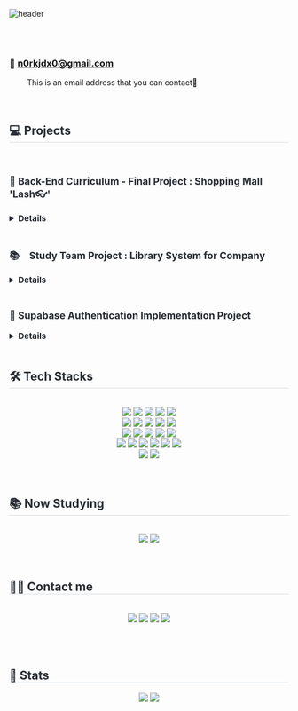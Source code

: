 ![header](https://capsule-render.vercel.app/api?type=venom&height=200&color=gradient&text=HI,%20It's%20NaGyeong's%20GitHub&reversal=false&section=header&textBg=false&fontAlign=50&fontColor=343434&fontSize=60&animation=twinkling)


<!-- <div align= "center">
     <img src="https://capsule-render.vercel.app/api?type=rect&color=gradient&height=180&text=Hi!%20I'm%20NaGyeong%20😄&animation=twinkling&fontColor=ffffff&fontSize=40" />
    </div>
    <div style="text-align: left;"> 
    <h2 style="border-bottom: 1px solid #d8dee4; color: #282d33;"> Hi😎 </h2>  
    <div style="font-weight: 700; font-size: 15px; text-align: left; color: #282d33;">
    I'm NaGyeong.
--> 

<br><br>

### 📧 n0rkjdx0@gmail.com
&emsp;&emsp; This is an email address that you can contact🙂
    <br><br><br>
    <div style="text-align: left;"> 
    <h2 style="border-bottom: 1px solid #d8dee4; color: #282d33;"> 💻 Projects </h2>  
    <div style="font-weight: 700; font-size: 15px; text-align: left; color: #282d33;"> 

<div>
     <h3> 🛒 Back-End Curriculum - Final Project : Shopping Mall 'Lash👓' </h3>
     <Details> <br> <b>
&emsp;&emsp;     🧑‍🤝‍🧑 4 People <br><br>
&emsp;&emsp;     ⌛ 2022.07 ~ 2022.12 <br><br>
&emsp;&emsp;     📍 주요 기능(主要機能) <br><br>  
&emsp;&emsp;🙋‍♂️회원(会員) </b> <br><br>
&emsp;&emsp;<b>👤 관리자(管理者) </b> <br><br>
&emsp;&emsp;     🔗 : <a href="https://github.com/ChoonSikNextLevel/TeamProjectLash2/tree/main">Project Details</a><br><br/>
</div>

<div>
&emsp;&emsp;     <h3> 📚　Study Team Project : Library System for Company </h3>
     <Details> <br> <b>
&emsp;&emsp;     🧑‍🤝‍🧑 3 People <br><br>
&emsp;&emsp;     ⌛ 2024.04 ~ 2024.06 <br><br>
&emsp;&emsp;     📍 주요 기능(主要機能) <br><br>
&emsp;&emsp; 🙋‍♂️회원(会員) </b> <br><br>
&emsp; ▪️ &nbsp;도서 검색 및 도서 정보 조회 &emsp; 図書検索及び図書情報検索<br>
&emsp; ▪️ &nbsp;로그인 후 대출도서, 연체이력 조회 &emsp; ログイン後、貸出図書、延滞履歴を照会 <br>
&emsp; ▪️ &nbsp;도서 예약 &emsp; 図書予約 <br><br>

&emsp;&emsp;<b> 👤 관리자(管理者) </b> <br><br>
&emsp; ▪️ &nbsp;도서등록, 수정, 상태 변경(대출 불가) &emsp; 図書登録、修正、状態変更(貸出不可) <br>
&emsp; ▪️ &nbsp;회원 조회 &emsp; 会員照会 <br><br>
&emsp;&emsp;📂 : <b><a href="https://github.com/nage24/nage24/blob/main/Library%20System%20for%20Company.pdf">Project Details</a><br><br/>
</div></b>
<br>
<div>
	<h3> 🔐 Supabase Authentication Implementation Project </h3>
     <Details> <br> <b>
&emsp;&emsp;🧑‍🤝‍🧑 3 People <br><br>
&emsp;&emsp;⌛ 2024.07 ~ 2024.08 <br><br>
&emsp;&emsp;📍 Skills <br></b>
	     <br>
	     &emsp;&emsp;
	     <img src="https://img.shields.io/badge/Supabase-3ECF8E?style=for-the-badge&logo=supabase&logoColor=white">
	     <img src="https://img.shields.io/badge/Slack-4A154B?style=for-the-badge&logo=slack&logoColor=white">
	     <img src="https://img.shields.io/badge/JavaScript-F7DF1E?style=for-the-badge&logo=JavaScript&logoColor=white">
	     <img src="https://img.shields.io/badge/TypeScript-007ACC?style=for-the-badge&logo=typescript&logoColor=white">
	     <img src="https://img.shields.io/badge/React-20232A?style=for-the-badge&logo=react&logoColor=61DAFB">
	     <img src="https://img.shields.io/badge/Next.js-000?logo=nextdotjs&logoColor=fff&style=for-the-badge">  
      <br><br>
&emsp;&emsp;🔗 : https://supabase-project-2024.vercel.app/login <br><br>
&emsp;&emsp;📂 : <a href="https://github.com/Supabase-React-Study/Supabase-Project-2024">More Project Details</a><br><br/>
</div>

<br />
</div> 
    </div>
    <div style="text-align: left;">
    <h2 style="border-bottom: 1px solid #d8dee4; color: #282d33;"> 🛠️ Tech Stacks </h2> <br> 
    <div  align= "center"> <img src="https://img.shields.io/badge/Apache Tomcat-F8DC75?style=for-the-badge&logo=Apache Tomcat&logoColor=white">
          <img src="https://img.shields.io/badge/Amazon AWS-232F3E?style=for-the-badge&logo=Amazon AWS&logoColor=white">
          <img src="https://img.shields.io/badge/C++-00599C?style=for-the-badge&logo=C%2B%2B&logoColor=white">
          <img src="https://img.shields.io/badge/Github-181717?style=for-the-badge&logo=Github&logoColor=white">
          <img src="https://img.shields.io/badge/Git-F05032?style=for-the-badge&logo=Git&logoColor=white">
          <br/><img src="https://img.shields.io/badge/jQuery-0769AD?style=for-the-badge&logo=jQuery&logoColor=white">
          <img src="https://img.shields.io/badge/Java-007396?style=for-the-badge&logo=Java&logoColor=white">
          <img src="https://img.shields.io/badge/Javascript-F7DF1E?style=for-the-badge&logo=Javascript&logoColor=white">
          <img src="https://img.shields.io/badge/MariaDB-003545?style=for-the-badge&logo=MariaDB&logoColor=white">
          <img src="https://img.shields.io/badge/MySQL-4479A1?style=for-the-badge&logo=MySQL&logoColor=white">
          <br/><img src="https://img.shields.io/badge/Oracle-F80000?style=for-the-badge&logo=Oracle&logoColor=white">
          <img src="https://img.shields.io/badge/React-61DAFB?style=for-the-badge&logo=React&logoColor=white">
          <img src="https://img.shields.io/badge/Spring Boot-6DB33F?style=for-the-badge&logo=Spring Boot&logoColor=white">
          <img src="https://img.shields.io/badge/Spring-6DB33F?style=for-the-badge&logo=Spring&logoColor=white">
          <img src="https://img.shields.io/badge/MongoDB-47A248?style=for-the-badge&logo=MongoDB&logoColor=white">
          <br/><img src="https://img.shields.io/badge/CSS3-1572B6?style=for-the-badge&logo=CSS3&logoColor=white">
          <img src="https://img.shields.io/badge/Firebase-FFCA28?style=for-the-badge&logo=Firebase&logoColor=white">
        <img src="https://img.shields.io/badge/java-007396?style=for-the-badge&logo=java&logoColor=white"> <img src="https://img.shields.io/badge/html5-E34F26?style=for-the-badge&logo=html5&logoColor=white"> <img src="https://img.shields.io/badge/css-1572B6?style=for-the-badge&logo=css3&logoColor=white"> <img src="https://img.shields.io/badge/javascript-F7DF1E?style=for-the-badge&logo=javascript&logoColor=black">
        <br>
        <img src="https://img.shields.io/badge/IntelliJ IDEA-E34F26?style=for-the-badge&logo=IntelliJ IDEA&logoColor=white">
        <img src="https://img.shields.io/badge/Visual Studio Code-1572B6?style=for-the-badge&logo=Visual Studio Code&logoColor=white">
          </div>
    </div>
    <br/><br/>
     <div style="text-align: left;">
    <h2 style="border-bottom: 1px solid #d8dee4; color: #282d33;"> 📚 Now Studying </h2> <br>
    <div  align= "center">
          <img src="https://img.shields.io/badge/React-61DAFB?style=for-the-badge&logo=React&logoColor=white">
          <img src="https://img.shields.io/badge/Firebase-FFCA28?style=for-the-badge&logo=Firebase&logoColor=white">
          </div>
    </div>
    <br/><br/>
    <div style="text-align: left;">
    <h2 style="border-bottom: 1px solid #d8dee4; color: #282d33;"> 🧑‍💻 Contact me </h2> <br> 
    <div align= "center"> <a href=https://www.instagram.com/jxeonn.a?igsh=MXRrYXcxa2docnY5&utm_source=qr> <img src="https://img.shields.io/badge/Instagram-E4405F?style=for-the-badge&logo=Instagram&logoColor=white&link=https://www.instagram.com/jxeonn.a?igsh=MXRrYXcxa2docnY5&utm_source=qr"></a>
         <a href=https://velog.io/@nage24/posts> <img src="https://img.shields.io/badge/Velog-20C997?style=for-the-badge&logo=Velog&logoColor=white&link=https://velog.io/@nage24/posts"></a>
         <a href=https://www.notion.so/cd491d8cfc2c4729b34b71af752b1800> <img src="https://img.shields.io/badge/Notion-000000?style=for-the-badge&logo=Notion&logoColor=white&link=https://www.notion.so/cd491d8cfc2c4729b34b71af752b1800"></a>
         <a href=mailto:n0rkjdx0@gmail.com> <img src="https://img.shields.io/badge/Gmail-EA4335?style=for-the-badge&logo=Gmail&logoColor=white&link=mailto:n0rkjdx0@gmail.com"></a>
          </div>  <br> 
         <br/><br/>
    <div align= "center">  </div> 
    </div>
    <div style="text-align: left;"> 
    <h2 style="border-bottom: 1px solid #d8dee4; color: #282d33;"> 🏅 Stats </h2> <div align= "center"> <img src="https://github-readme-stats.vercel.app/api?username=NaGyeong&bg_color=180,00000000,&title_color=000000&text_color=000000"
         /> <img src="https://github-readme-stats.vercel.app/api/top-langs/?username=NaGyeong&layout=compact&bg_color=180,00000000,&title_color=000000&text_color=000000"
           /> </div> 
    </div>
    
